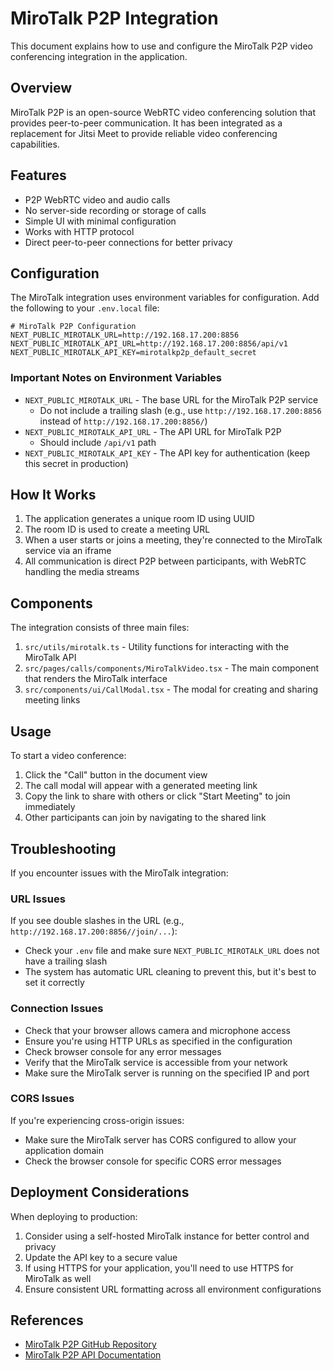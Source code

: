 # MiroTalk P2P Integration

This document explains how to use and configure the MiroTalk P2P video conferencing integration in the application.

## Overview

MiroTalk P2P is an open-source WebRTC video conferencing solution that provides peer-to-peer communication. It has been integrated as a replacement for Jitsi Meet to provide reliable video conferencing capabilities.

## Features

- P2P WebRTC video and audio calls
- No server-side recording or storage of calls
- Simple UI with minimal configuration
- Works with HTTP protocol
- Direct peer-to-peer connections for better privacy

## Configuration

The MiroTalk integration uses environment variables for configuration. Add the following to your `.env.local` file:

```env
# MiroTalk P2P Configuration
NEXT_PUBLIC_MIROTALK_URL=http://192.168.17.200:8856
NEXT_PUBLIC_MIROTALK_API_URL=http://192.168.17.200:8856/api/v1
NEXT_PUBLIC_MIROTALK_API_KEY=mirotalkp2p_default_secret
```

### Important Notes on Environment Variables

- `NEXT_PUBLIC_MIROTALK_URL` - The base URL for the MiroTalk P2P service
  - Do not include a trailing slash (e.g., use `http://192.168.17.200:8856` instead of `http://192.168.17.200:8856/`)
- `NEXT_PUBLIC_MIROTALK_API_URL` - The API URL for MiroTalk P2P
  - Should include `/api/v1` path
- `NEXT_PUBLIC_MIROTALK_API_KEY` - The API key for authentication (keep this secret in production)

## How It Works

1. The application generates a unique room ID using UUID
2. The room ID is used to create a meeting URL
3. When a user starts or joins a meeting, they're connected to the MiroTalk service via an iframe
4. All communication is direct P2P between participants, with WebRTC handling the media streams

## Components

The integration consists of three main files:

1. `src/utils/mirotalk.ts` - Utility functions for interacting with the MiroTalk API
2. `src/pages/calls/components/MiroTalkVideo.tsx` - The main component that renders the MiroTalk interface
3. `src/components/ui/CallModal.tsx` - The modal for creating and sharing meeting links

## Usage

To start a video conference:

1. Click the "Call" button in the document view
2. The call modal will appear with a generated meeting link
3. Copy the link to share with others or click "Start Meeting" to join immediately
4. Other participants can join by navigating to the shared link

## Troubleshooting

If you encounter issues with the MiroTalk integration:

### URL Issues

If you see double slashes in the URL (e.g., `http://192.168.17.200:8856//join/...`):

- Check your `.env` file and make sure `NEXT_PUBLIC_MIROTALK_URL` does not have a trailing slash
- The system has automatic URL cleaning to prevent this, but it's best to set it correctly

### Connection Issues

- Check that your browser allows camera and microphone access
- Ensure you're using HTTP URLs as specified in the configuration
- Check browser console for any error messages
- Verify that the MiroTalk service is accessible from your network
- Make sure the MiroTalk server is running on the specified IP and port

### CORS Issues

If you're experiencing cross-origin issues:

- Make sure the MiroTalk server has CORS configured to allow your application domain
- Check the browser console for specific CORS error messages

## Deployment Considerations

When deploying to production:

1. Consider using a self-hosted MiroTalk instance for better control and privacy
2. Update the API key to a secure value
3. If using HTTPS for your application, you'll need to use HTTPS for MiroTalk as well
4. Ensure consistent URL formatting across all environment configurations

## References

- [MiroTalk P2P GitHub Repository](https://github.com/miroslavpejic85/mirotalk)
- [MiroTalk P2P API Documentation](https://github.com/miroslavpejic85/mirotalk/blob/master/app/api/README.md)
